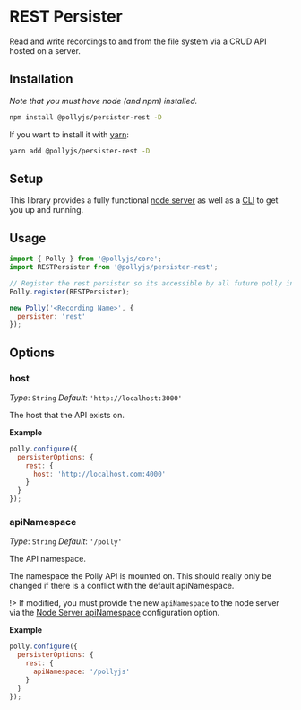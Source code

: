 # REST Persister

Read and write recordings to and from the file system via a CRUD API hosted
on a server.

## Installation

_Note that you must have node (and npm) installed._

```bash
npm install @pollyjs/persister-rest -D
```

If you want to install it with [yarn](https://yarnpkg.com):

```bash
yarn add @pollyjs/persister-rest -D
```

## Setup

This library provides a fully functional [node server](node-server/overview.md)
as well as a [CLI](cli/overview.md) to get you up and running.

## Usage

```js
import { Polly } from '@pollyjs/core';
import RESTPersister from '@pollyjs/persister-rest';

// Register the rest persister so its accessible by all future polly instances
Polly.register(RESTPersister);

new Polly('<Recording Name>', {
  persister: 'rest'
});
```

## Options

### host

_Type_: `String`
_Default_: `'http://localhost:3000'`

The host that the API exists on.

__Example__

```js
polly.configure({
  persisterOptions: {
    rest: {
      host: 'http://localhost.com:4000'
    }
  }
});
```

### apiNamespace

_Type_: `String`
_Default_: `'/polly'`

The API namespace.

The namespace the Polly API is mounted on. This should really only be changed
if there is a conflict with the default apiNamespace.

!> If modified, you must provide the new `apiNamespace` to the node server
via the [Node Server apiNamespace](node-server/overview.md#apinamespace) configuration
option.

__Example__

```js
polly.configure({
  persisterOptions: {
    rest: {
      apiNamespace: '/pollyjs'
    }
  }
});
```
